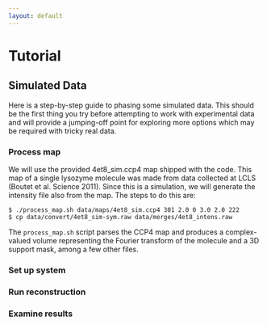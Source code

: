 ```yaml
---
layout: default
---
```


# Tutorial
## Simulated Data

Here is a step-by-step guide to phasing some simulated data. This should be the
first thing you try before attempting to work with experimental data and will
provide a jumping-off point for exploring more options which may be required
with tricky real data.

### Process map
We will use the provided 4et8_sim.ccp4 map shipped with the code. This map of a
single lysozyme molecule was made from data collected at LCLS (Boutet et al.
Science 2011). Since this is a simulation, we will generate the intensity file
also from the map. The steps to do this are:
```
$ ./process_map.sh data/maps/4et8_sim.ccp4 301 2.0 0 3.0 2.0 222
$ cp data/convert/4et8_sim-sym.raw data/merges/4et8_intens.raw
```
The `process_map.sh` script parses the CCP4 map and produces a complex-valued
volume representing the Fourier transform of the molecule and a 3D support mask,
among a few other files.

### Set up system
### Run reconstruction
### Examine results
